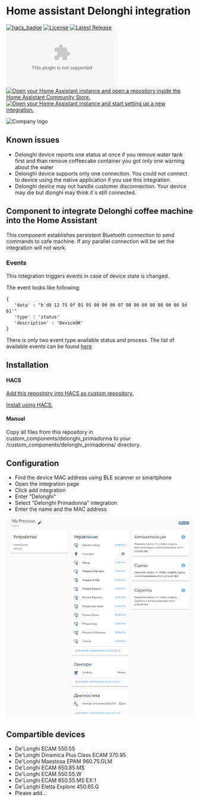 # Home assistant Delonghi integration

[![hacs_badge](https://img.shields.io/badge/HACS-Custom-41BDF5.svg?style=for-the-badge)](https://github.com/hacs/integration)
[![License](https://img.shields.io/github/license/Arbuzov/home_assistant_delonghi_primadonna?style=for-the-badge)](https://github.com/Arbuzov/home_assistant_delonghi_primadonna/blob/master/LICENSE)
[![Latest Release](https://img.shields.io/github/v/release/Arbuzov/home_assistant_delonghi_primadonna?style=for-the-badge)](https://github.com/Arbuzov/home_assistant_delonghi_primadonna/releases)
[![Size](https://img.shields.io/github/v/release/Arbuzov/home_assistant_delonghi_primadonna/releases/latest/download/home_assistant_delonghi_primadonna.zip?style=for-the-badge)](https://github.com/Arbuzov/home_assistant_delonghi_primadonna/releases)
[![Open your Home Assistant instance and open a repository inside the Home Assistant Community Store.](https://my.home-assistant.io/badges/hacs_repository.svg)](https://my.home-assistant.io/redirect/hacs_repository/?owner=Arbuzov&repository=home_assistant_delonghi_primadonna&category=integration)
[![Open your Home Assistant instance and start setting up a new integration.](https://my.home-assistant.io/badges/config_flow_start.svg)](https://my.home-assistant.io/redirect/config_flow_start/?domain=home_assistant_delonghi_primadonna)

![Company logo](https://brands.home-assistant.io/delonghi_primadonna/logo.png)

## Known issues

* Delonghi device reports one status at once if you remove water tank first and than remove coffeecake container you got only one warning about the water
* Delonghi device supports only one connection. You could not connect to device using the native application if you use this integration.
* Delonghi device may not handle customer disconnection. Your device may die but dlonghi may think it`s still connected.

## Component to integrate Delonghi coffee machine into the Home Assistant

This component establishes persistent Bluetooth connection to send commands to cafe machine. If any parallel connection will be set the integration will not work.
### Events

This integration triggers events in case of device state is changed.

The event looks like following:

```
{
   'data' : "b'd0 12 75 0f 01 05 00 00 00 07 00 00 00 00 00 00 00 9d 61'"
   'type' : 'status'
   'description' : 'DeviceOK'
}
```
There is only two event type available status and process. The list of available events can be found [here](./custom_components/delonghi_primadonna/device.py#L69)

## Installation

#### HACS
[Add this repository into HACS as custom repository.](https://hacs.xyz/docs/faq/custom_repositories/)

[Install using HACS.](https://hacs.xyz/docs/navigation/overview)

#### Manual
Copy all files from this repository in custom_components/delonghi_primadonna to your <config directory>/custom_components/delonghi_primadonna/ directory.

## Configuration

* Find the device MAC address using BLE scanner or smartphone
* Open the integration page
* Click add integration
* Enter "Delonghi"
* Select "Delonghi Primadonna" integration
* Enter the name and the MAC address

![Charts](./images/image.png)


## Compartible devices

* De'Longhi ECAM 550.55
* De'Longhi Dinamica Plus Class ECAM 370.95
* De'Longhi Maestosa EPAM 960.75.GLM
* De'Longhi ECAM 650.85.MS
* De'Longhi ECAM 550.55.W
* De'Longhi ECAM 650.55.MS EX:1
* De'Longhi Eletta Explore 450.65.G
* Please add...
